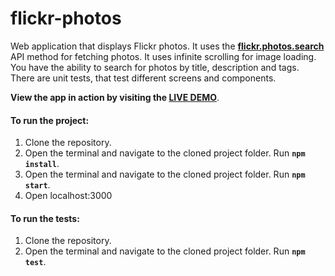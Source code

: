 # flickr-photos
Web application that displays Flickr photos.
It uses the **[flickr.photos.search](https://www.flickr.com/services/api/flickr.photos.search.html)** API method for fetching photos.
It uses infinite scrolling for image loading. 
You have the ability to search for photos by title, description and tags.
There are unit tests, that test different screens and components.

**View the app in action by visiting the [LIVE DEMO](https://simeonstoykov.github.io/flickr-photos/)**.

#### To run the project:
1. Clone the repository.
2. Open the terminal and navigate to the cloned project folder. Run **`npm install`**.
2. Open the terminal and navigate to the cloned project folder. Run **`npm start`**.
4. Open localhost:3000

#### To run the tests:
1. Clone the repository.
2. Open the terminal and navigate to the cloned project folder. Run **`npm test`**.
